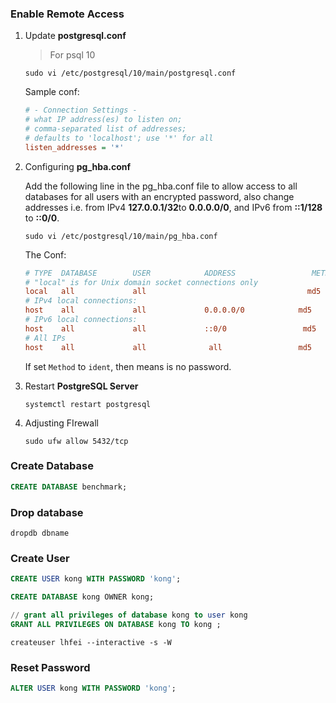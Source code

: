 

### Enable Remote Access

1. Update **postgresql.conf**

   > For psql 10

   ```shell
   sudo vi /etc/postgresql/10/main/postgresql.conf
   ```

   Sample conf:

   ```ini
   # - Connection Settings -
   # what IP address(es) to listen on;
   # comma-separated list of addresses;
   # defaults to 'localhost'; use '*' for all
   listen_addresses = '*'
   ```

2. Configuring **pg_hba.conf**

   Add the following line in the pg_hba.conf file to allow access to all databases for all users with an encrypted password, also change addresses i.e. from IPv4 **127.0.0.1/32**to **0.0.0.0/0**, and IPv6 from **::1/128** to **::0/0**.

   ```shell
   sudo vi /etc/postgresql/10/main/pg_hba.conf
   ```

   The Conf:

   ```ini
   # TYPE  DATABASE        USER            ADDRESS                 METHOD
   # "local" is for Unix domain socket connections only
   local   all             all                                    md5
   # IPv4 local connections:
   host    all             all             0.0.0.0/0            md5
   # IPv6 local connections:
   host    all             all             ::0/0                 md5
   # All IPs
   host    all             all              all                 md5
   ```

   If set `Method` to `ident`,  then means is no password.

3. Restart **PostgreSQL Server**

   ```shell
   systemctl restart postgresql
   ```

4. Adjusting FIrewall

   ```shell
   sudo ufw allow 5432/tcp
   ```



### Create Database

```sql
CREATE DATABASE benchmark;
```



### Drop database

```shell
dropdb dbname
```







### Create User

```sql
CREATE USER kong WITH PASSWORD 'kong';

CREATE DATABASE kong OWNER kong;

// grant all privileges of database kong to user kong
GRANT ALL PRIVILEGES ON DATABASE kong TO kong ;
```

```shell
createuser lhfei --interactive -s -W
```


### Reset Password

```sql
ALTER USER kong WITH PASSWORD 'kong';
```


